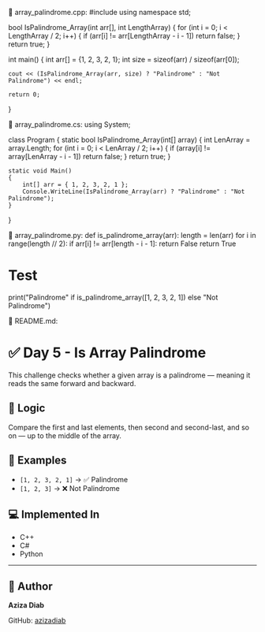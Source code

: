 🔹 array_palindrome.cpp:
#include <iostream>
using namespace std;

bool IsPalindrome_Array(int arr[], int LengthArray)
{
    for (int i = 0; i < LengthArray / 2; i++)
    {
        if (arr[i] != arr[LengthArray - i - 1])
            return false;
    }
    return true;
}

int main()
{
    int arr[] = {1, 2, 3, 2, 1};
    int size = sizeof(arr) / sizeof(arr[0]);

    cout << (IsPalindrome_Array(arr, size) ? "Palindrome" : "Not Palindrome") << endl;

    return 0;
}

🔹 array_palindrome.cs:
using System;

class Program
{
    static bool IsPalindrome_Array(int[] array)
    {
        int LenArray = array.Length;
        for (int i = 0; i < LenArray / 2; i++)
        {
            if (array[i] != array[LenArray - i - 1])
                return false;
        }
        return true;
    }

    static void Main()
    {
        int[] arr = { 1, 2, 3, 2, 1 };
        Console.WriteLine(IsPalindrome_Array(arr) ? "Palindrome" : "Not Palindrome");
    }
}

🔹 array_palindrome.py:
def is_palindrome_array(arr):
    length = len(arr)
    for i in range(length // 2):
        if arr[i] != arr[length - i - 1]:
            return False
    return True

# Test
print("Palindrome" if is_palindrome_array([1, 2, 3, 2, 1]) else "Not Palindrome")

📝 README.md:
# ✅ Day 5 - Is Array Palindrome

This challenge checks whether a given array is a palindrome — meaning it reads the same forward and backward.

## 🧠 Logic

Compare the first and last elements, then second and second-last, and so on — up to the middle of the array.

## 📌 Examples

- `[1, 2, 3, 2, 1]` → ✅ Palindrome
- `[1, 2, 3]` → ❌ Not Palindrome

## 💻 Implemented In

- C++
- C#
- Python

---

## 🔗 Author

**Aziza Diab**

GitHub: [azizadiab](https://github.com/azizadiab)



